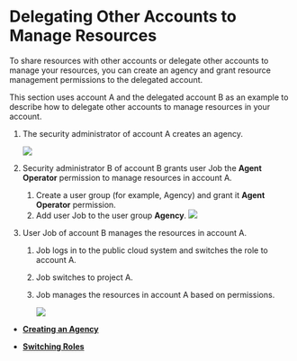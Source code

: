 # Delegating Other Accounts to Manage Resources<a name="en-us_topic_0079496986"></a>

To share resources with other accounts or delegate other accounts to manage your resources, you can create an agency and grant resource management permissions to the delegated account.

This section uses account A and the delegated account B as an example to describe how to delegate other accounts to manage resources in your account.

1.  The security administrator of account A creates an agency.

    ![](figures/en-us_image_0126271983.png)

2.  Security administrator B of account B grants user Job the **Agent Operator** permission to manage resources in account A.

    1.  Create a user group \(for example, Agency\) and grant it **Agent Operator** permission.
    2.  Add user Job to the user group **Agency**.
    ![](figures/en-us_image_0126272056.png)

3.  User Job of account B manages the resources in account A.
    1.  Job logs in to the public cloud system and switches the role to account A.
    2.  Job switches to project A.
    3.  Job manages the resources in account A based on permissions.

        ![](figures/en-us_image_0126271971.png)


-   **[Creating an Agency](creating-an-agency.md)**  

-   **[Switching Roles](switching-roles.md)**  


